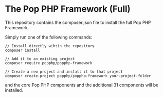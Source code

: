 The Pop PHP Framework (Full)
============================

This repository contains the composer.json file to install the full Pop PHP Framework.

Simply run one of the following commands:

```
// Install directly wihtin the repository
composer install
```

```
// Add it to an existing project
composer require popphp/popphp-framework
```

```
// Create a new project and install it to that project
composer create-project popphp/popphp-framework your-project-folder
```

and the core Pop PHP components and the additional 31 components will be installed.
